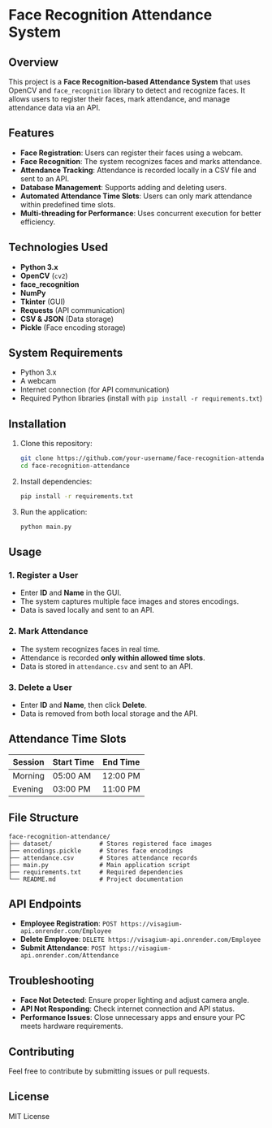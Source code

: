 # Face Recognition Attendance System

## Overview
This project is a **Face Recognition-based Attendance System** that uses OpenCV and `face_recognition` library to detect and recognize faces. It allows users to register their faces, mark attendance, and manage attendance data via an API.

## Features
- **Face Registration**: Users can register their faces using a webcam.
- **Face Recognition**: The system recognizes faces and marks attendance.
- **Attendance Tracking**: Attendance is recorded locally in a CSV file and sent to an API.
- **Database Management**: Supports adding and deleting users.
- **Automated Attendance Time Slots**: Users can only mark attendance within predefined time slots.
- **Multi-threading for Performance**: Uses concurrent execution for better efficiency.

## Technologies Used
- **Python 3.x**
- **OpenCV** (`cv2`)
- **face_recognition**
- **NumPy**
- **Tkinter** (GUI)
- **Requests** (API communication)
- **CSV & JSON** (Data storage)
- **Pickle** (Face encoding storage)

## System Requirements
- Python 3.x
- A webcam
- Internet connection (for API communication)
- Required Python libraries (install with `pip install -r requirements.txt`)

## Installation
1. Clone this repository:
   ```sh
   git clone https://github.com/your-username/face-recognition-attendance.git
   cd face-recognition-attendance
   ```
2. Install dependencies:
   ```sh
   pip install -r requirements.txt
   ```
3. Run the application:
   ```sh
   python main.py
   ```

## Usage
### 1. Register a User
- Enter **ID** and **Name** in the GUI.
- The system captures multiple face images and stores encodings.
- Data is saved locally and sent to an API.

### 2. Mark Attendance
- The system recognizes faces in real time.
- Attendance is recorded **only within allowed time slots**.
- Data is stored in `attendance.csv` and sent to an API.

### 3. Delete a User
- Enter **ID** and **Name**, then click **Delete**.
- Data is removed from both local storage and the API.

## Attendance Time Slots
| Session | Start Time | End Time |
|---------|------------|----------|
| Morning | 05:00 AM  | 12:00 PM |
| Evening | 03:00 PM  | 11:00 PM |

## File Structure
```
face-recognition-attendance/
├── dataset/             # Stores registered face images
├── encodings.pickle     # Stores face encodings
├── attendance.csv       # Stores attendance records
├── main.py              # Main application script
├── requirements.txt     # Required dependencies
└── README.md            # Project documentation
```

## API Endpoints
- **Employee Registration**: `POST https://visagium-api.onrender.com/Employee`
- **Delete Employee**: `DELETE https://visagium-api.onrender.com/Employee`
- **Submit Attendance**: `POST https://visagium-api.onrender.com/Attendance`

## Troubleshooting
- **Face Not Detected**: Ensure proper lighting and adjust camera angle.
- **API Not Responding**: Check internet connection and API status.
- **Performance Issues**: Close unnecessary apps and ensure your PC meets hardware requirements.

## Contributing
Feel free to contribute by submitting issues or pull requests.

## License
MIT License

